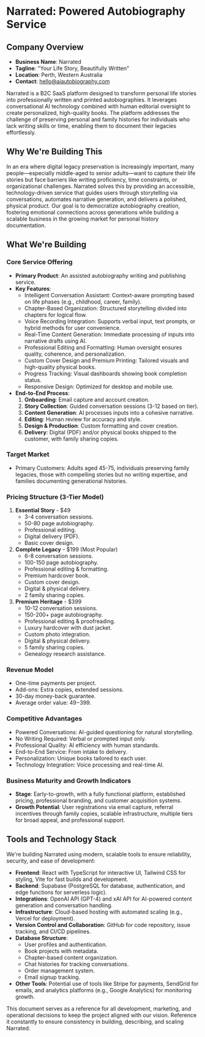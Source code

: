 # Narrated: Powered Autobiography Service

## Company Overview
- **Business Name**: Narrated
- **Tagline**: "Your Life Story, Beautifully Written"
- **Location**: Perth, Western Australia
- **Contact**: hello@aiautobiography.com

Narrated is a B2C SaaS platform designed to transform personal life stories into professionally written and printed autobiographies. It leverages conversational AI technology combined with human editorial oversight to create personalized, high-quality books. The platform addresses the challenge of preserving personal and family histories for individuals who lack writing skills or time, enabling them to document their legacies effortlessly.

## Why We're Building This
In an era where digital legacy preservation is increasingly important, many people—especially middle-aged to senior adults—want to capture their life stories but face barriers like writing proficiency, time constraints, or organizational challenges. Narrated solves this by providing an accessible, technology-driven service that guides users through storytelling via conversations, automates narrative generation, and delivers a polished, physical product. Our goal is to democratize autobiography creation, fostering emotional connections across generations while building a scalable business in the growing market for personal history documentation.

## What We're Building
### Core Service Offering
- **Primary Product**: An assisted autobiography writing and publishing service.
- **Key Features**:
  - Intelligent Conversation Assistant: Context-aware prompting based on life phases (e.g., childhood, career, family).
  - Chapter-Based Organization: Structured storytelling divided into chapters for logical flow.
  - Voice Recording Integration: Supports verbal input, text prompts, or hybrid methods for user convenience.
  - Real-Time Content Generation: Immediate processing of inputs into narrative drafts using AI.
  - Professional Editing and Formatting: Human oversight ensures quality, coherence, and personalization.
  - Custom Cover Design and Premium Printing: Tailored visuals and high-quality physical books.
  - Progress Tracking: Visual dashboards showing book completion status.
  - Responsive Design: Optimized for desktop and mobile use.
- **End-to-End Process**:
  1. **Onboarding**: Email capture and account creation.
  2. **Story Collection**: Guided conversation sessions (3-12 based on tier).
  3. **Content Generation**: AI processes inputs into a cohesive narrative.
  4. **Editing**: Human review for accuracy and style.
  5. **Design & Production**: Custom formatting and cover creation.
  6. **Delivery**: Digital (PDF) and/or physical books shipped to the customer, with family sharing copies.

### Target Market
- Primary Customers: Adults aged 45-75, individuals preserving family legacies, those with compelling stories but no writing expertise, and families documenting generational histories.

### Pricing Structure (3-Tier Model)
1. **Essential Story** - $49
   - 3-4 conversation sessions.
   - 50-80 page autobiography.
   - Professional editing.
   - Digital delivery (PDF).
   - Basic cover design.
2. **Complete Legacy** - $199 (Most Popular)
   - 6-8 conversation sessions.
   - 100-150 page autobiography.
   - Professional editing & formatting.
   - Premium hardcover book.
   - Custom cover design.
   - Digital & physical delivery.
   - 2 family sharing copies.
3. **Premium Heritage** - $399
   - 10-12 conversation sessions.
   - 150-200+ page autobiography.
   - Professional editing & proofreading.
   - Luxury hardcover with dust jacket.
   - Custom photo integration.
   - Digital & physical delivery.
   - 5 family sharing copies.
   - Genealogy research assistance.

### Revenue Model
- One-time payments per project.
- Add-ons: Extra copies, extended sessions.
- 30-day money-back guarantee.
- Average order value: $49-$399.

### Competitive Advantages
- Powered Conversations: AI-guided questioning for natural storytelling.
- No Writing Required: Verbal or prompted input only.
- Professional Quality: AI efficiency with human standards.
- End-to-End Service: From intake to delivery.
- Personalization: Unique books tailored to each user.
- Technology Integration: Voice processing and real-time AI.

### Business Maturity and Growth Indicators
- **Stage**: Early-to-growth, with a fully functional platform, established pricing, professional branding, and customer acquisition systems.
- **Growth Potential**: User registrations via email capture, referral incentives through family copies, scalable infrastructure, multiple tiers for broad appeal, and professional support.

## Tools and Technology Stack
We're building Narrated using modern, scalable tools to ensure reliability, security, and ease of development:
- **Frontend**: React with TypeScript for interactive UI, Tailwind CSS for styling, Vite for fast builds and development.
- **Backend**: Supabase (PostgreSQL for database, authentication, and edge functions for serverless logic).
- **Integrations**: OpenAI API (GPT-4) and xAI API for AI-powered content generation and conversation handling.
- **Infrastructure**: Cloud-based hosting with automated scaling (e.g., Vercel for deployment).
- **Version Control and Collaboration**: GitHub for code repository, issue tracking, and CI/CD pipelines.
- **Database Structure**:
  - User profiles and authentication.
  - Book projects with metadata.
  - Chapter-based content organization.
  - Chat histories for tracking conversations.
  - Order management system.
  - Email signup tracking.
- **Other Tools**: Potential use of tools like Stripe for payments, SendGrid for emails, and analytics platforms (e.g., Google Analytics) for monitoring growth.

This document serves as a reference for all development, marketing, and operational decisions to keep the project aligned with our vision. Reference it constantly to ensure consistency in building, describing, and scaling Narrated.